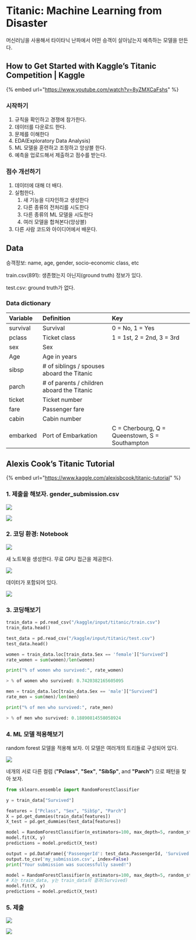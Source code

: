 # Titanic: Machine Learning from Disaster

머신러닝을 사용해서 타이타닉 난파에서 어떤 승객이 살아남는지 예측하는 모델을 만든다.

## How to Get Started with Kaggle’s Titanic Competition \| Kaggle

{% embed url="https://www.youtube.com/watch?v=8yZMXCaFshs" %}

### 시작하기

1. 규칙을 확인하고 경쟁에 참가한다.
2. 데이터를 다운로드 한다.
3. 문제를 이해한다
4. EDA\(Exploratory Data Analysis\)
5. ML 모델을 훈련하고 조정하고 앙상블 한다.
6. 예측을 업로드해서 제출하고 점수를 받는다.

### 점수 개선하기

1. 데이터에 대해 더 배다.
2. 실험한다.
   1. 새 기능을 디자인하고 생성한다
   2. 다른 종류의 전처리를 시도한다
   3. 다른 종류의 ML 모델을 시도한다
   4. 여러 모델을 합쳐본다\(앙상블\)
3. 다른 사람 코드와 아이디어에서 배운다.

## Data

승객정보: name, age, gender, socio-economic class, etc

train.csv\(891\): 생존했는지 아닌지\(ground truth\) 정보가 있다.

test.csv: ground truth가 없다.

### Data dictionary

| **Variable** | **Definition** | **Key** |
| :--- | :--- | :--- |
| survival | Survival | 0 = No, 1 = Yes |
| pclass | Ticket class | 1 = 1st, 2 = 2nd, 3 = 3rd |
| sex | Sex |  |
| Age | Age in years |  |
| sibsp | \# of siblings / spouses aboard the Titanic |  |
| parch | \# of parents / children aboard the Titanic |  |
| ticket | Ticket number |  |
| fare | Passenger fare |  |
| cabin | Cabin number |  |
| embarked | Port of Embarkation | C = Cherbourg, Q = Queenstown, S = Southampton |

## Alexis Cook’s Titanic Tutorial

{% embed url="https://www.kaggle.com/alexisbcook/titanic-tutorial" %}

### 1. 제출을 해보자. gender\_submission.csv

![](../../.gitbook/assets/image%20%2833%29.png)

![](../../.gitbook/assets/image%20%2819%29.png)

### 2. 코딩 환경: Notebook

![](../../.gitbook/assets/image%20%283%29.png)

새 노트북을 생성한다. 무료 GPU 접근을 제공한다.

![](../../.gitbook/assets/image%20%2831%29.png)

데이터가 포함되어 있다.

![](../../.gitbook/assets/image%20%2832%29.png)

### 3. 코딩해보기

```python
train_data = pd.read_csv("/kaggle/input/titanic/train.csv")
train_data.head()

test_data = pd.read_csv("/kaggle/input/titanic/test.csv")
test_data.head()
```

```python
women = train_data.loc[train_data.Sex == 'female']["Survived"]
rate_women = sum(women)/len(women)

print("% of women who survived:", rate_women)

> % of women who survived: 0.7420382165605095

men = train_data.loc[train_data.Sex == 'male']["Survived"]
rate_men = sum(men)/len(men)

print("% of men who survived:", rate_men)

> % of men who survived: 0.18890814558058924
```

### 4. ML 모델 적용해보기

random forest 모델을 적용해 보자. 이 모델은 여러개의 트리들로 구성되어 있다.

![](../../.gitbook/assets/image%20%2830%29.png)

네개의 서로 다른 컬럼  \(**"Pclass"**, **"Sex"**, **"SibSp"**, and **"Parch"**\) 으로 패턴을 찾아 보자.

```python
from sklearn.ensemble import RandomForestClassifier

y = train_data["Survived"]

features = ["Pclass", "Sex", "SibSp", "Parch"]
X = pd.get_dummies(train_data[features])
X_test = pd.get_dummies(test_data[features])

model = RandomForestClassifier(n_estimators=100, max_depth=5, random_state=1)
model.fit(X, y)
predictions = model.predict(X_test)

output = pd.DataFrame({'PassengerId': test_data.PassengerId, 'Survived': predictions})
output.to_csv('my_submission.csv', index=False)
print("Your submission was successfully saved!")
```



```python
model = RandomForestClassifier(n_estimators=100, max_depth=5, random_state=1)
# X는 train_data, y는 train_data의 결과(Survived)
model.fit(X, y)
predictions = model.predict(X_test)
```

### 5. 제출

![](../../.gitbook/assets/image%20%2818%29.png)

![](../../.gitbook/assets/image%20%2810%29.png)



